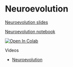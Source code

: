 # Neuroevolution


[Neuroevolution slides](https://d9w.github.io/evolution/strategies/neuroevolution.html)

[Neuroevolution notebook](https://github.com/d9w/evolution/blob/master/strategies/Neuroevolution.ipynb)

[![Open In Colab](https://colab.research.google.com/assets/colab-badge.svg)](https://colab.research.google.com/github/d9w/evolution/blob/master/strategies/Neuroevolution.ipynb)

Videos

* [Neuroevolution](https://youtu.be/9NwBjoQKjOw)
